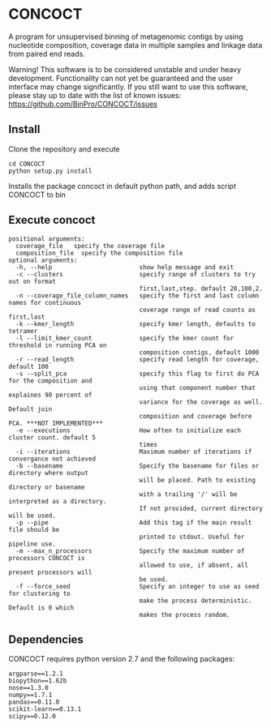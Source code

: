 CONCOCT
======
A program for unsupervised binning of metagenomic contigs by using nucleotide composition, 
coverage data in multiple samples and linkage data from paired end reads.

Warning! This software is to be considered unstable and under heavy development. Functionality can not yet be guaranteed and the user interface may change significantly. 
If you still want to use this software, please stay up to date with the list of known issues:
https://github.com/BinPro/CONCOCT/issues

Install
-------
Clone the repository and execute
```
cd CONCOCT
python setup.py install
```
Installs the package concoct in default python path, and adds script CONCOCT to bin

Execute concoct
-------
```
positional arguments:
  coverage_file   specify the coverage file
  composition_file  specify the composition file
optional arguments:
  -h, --help                        show help message and exit
  -c --clusters                     specify range of clusters to try out on format
                                    first,last,step. default 20,100,2.
  -n --coverage_file_column_names   specify the first and last column names for continuous
                                    coverage range of read counts as first,last
  -k --kmer_length                  specify kmer length, defaults to tetramer
  -l --limit_kmer_count             specify the kmer count for threshold in running PCA on
                                    composition contigs, default 1000
  -r --read_length                  specify read length for coverage, default 100
  -s --split_pca                    specify this flag to first do PCA for the composition and
                                    using that component number that explaines 90 percent of
                                    variance for the coverage as well. Default join
                                    composition and coverage before PCA. ***NOT IMPLEMENTED***
  -e --executions                   How often to initialize each cluster count. default 5
                                    times
  -i --iterations                   Maximum number of iterations if convergance not achieved
  -b --basename                     Specify the basename for files or directory where output
                                    will be placed. Path to existing directory or basename
                                    with a trailing '/' will be interpreted as a directory.
                                    If not provided, current directory will be used.
  -p --pipe                         Add this tag if the main result file should be
                                    printed to stdout. Useful for pipeline use.
  -m --max_n_processors             Specify the maximum number of processors CONCOCT is
                                    allowed to use, if absent, all present processors will
                                    be used.
  -f --force_seed                   Specify an integer to use as seed for clustering to
                                    make the process deterministic. Default is 0 which
                                    makes the process random.
```

Dependencies
-----------
CONCOCT requires python version 2.7 and the following packages:
```
argparse==1.2.1
biopython==1.62b
nose==1.3.0
numpy==1.7.1
pandas==0.11.0
scikit-learn==0.13.1
scipy==0.12.0
```
